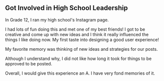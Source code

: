 ## Got Involved in High School Leadership
In Grade 12, I ran my high school's Instagram page. 

I had lots of fun doing this and met one of my best friends! I got to be creative and come up with new ideas and I think it really influenced the things I like doing now. My first taste into designing a good user experience! 

My favorite memory was thinking of new ideas and strategies for our posts. 

Although I understand why, I did not like how long it took for things to be approved to be posted. 

Overall, I would give this experience an A. I have very fond memories of it. 